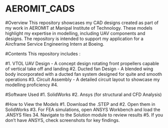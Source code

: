 # AEROMIT_CADS

#Overview
This repository showcases my CAD designs created as part of my work in AEROMIT at Manipal Institute of Technology. These models highlight my expertise in modelling, including UAV components and designs. The repository is intended to support my application for a Aircframe Service Engineering Intern at Boeing.

#Contents
This repository includes :

#1. VTOL UAV Design - A concept design rotating front propellers capable of vertical take off and landing
#2. Ducted fan Design - A blended wing body incorporated with a ducted fan system designed for quite and smooth operations
#3. Circuit Assembly - A detailed circuit layout to showcase my modelling proficiency
#4. 


#Software Used
#1. SolidWorks
#2. Ansys (for structural and CFD Analysis)

#How to View the Models
#1. Download the .STEP and 
#2. Open them in SolidWorks
#3. For FEA simulations, open ANSYS Workbench and load the .ANSYS files
34. Navigate to the Solution module to review results
#5. If you don’t have ANSYS, check screenshots for key findings.

